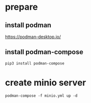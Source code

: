 # prepare
## install podman
https://podman-desktop.io/

## install podman-compose
```
pip3 install podman-compose
```

# create minio server
```
podman-compose -f minio.yml up -d
```